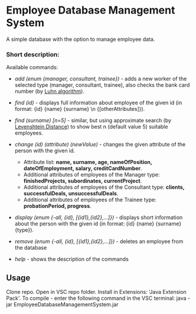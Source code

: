 # Employee Database Management System
A simple database with the option to manage employee data. 
### Short description:
Available commands:
  * _add (enum {manager, consultant, trainee})_ - adds a new worker of the selected type (manager, consultant, trainee), also checks the bank card number (by [Luhn algorithm](https://en.wikipedia.org/wiki/Luhn_algorithm)).
  
  * _find (id)_ - displays full information about employee of the given id (in format: {id} {name} {surname} \n {[otherAttributes]}).
  
  * _find (surname) [n=5]_ - similar, but using approximate search (by [Levenshtein Distance](https://en.wikipedia.org/wiki/Levenshtein_distance#:~:text=Informally%2C%20the%20Levenshtein%20distance%20between,considered%20this%20distance%20in%201965.)) to show best n (default value 5) suitable employees.
  
  * _change (id) (attribute) (newValue)_ - changes the given attribute of the person with the given id.
    * Attribute list: **name, surname, age, nameOfPosition, dateOfEmployment, salary, creditCardNumber**.
    * Additional attributes of employees of the Manager type: **finishedProjects, subordinates, currentProject**.
    * Additional attributes of employees of the Consultant type: **clients, successfulDeals, unsuccessfulDeals**.
    * Additional attributes of employees of the Trainee type: **probationPeriod, progress**.
    
  * _display (enum {-all, {id}, [{id1},{id2},...]})_ - displays short information about the person with the given id (in format: {id} {name} {surname} {type}).
  
  * _remove (enum {-all, {id}, [{id1},{id2},...]})_ - deletes an employee from the database
  
  * _help_ - shows the description of the commands

## Usage

Clone repo. Open in VSC repo folder. Install in Extensions: 'Java Extension Pack'. 
To compile - enter the following command in the VSC terminal: java -jar EmployeeDatabaseManagementSystem.jar
